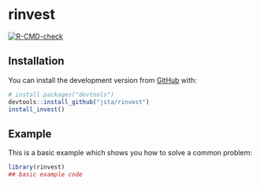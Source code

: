 
<!-- README.md is generated from README.Rmd. Please edit that file -->

# rinvest

<!-- badges: start -->

[![R-CMD-check](https://github.com/jsta/rinvest/workflows/R-CMD-check/badge.svg)](https://github.com/jsta/rinvest/actions)
<!-- badges: end -->

## Installation

You can install the development version from
[GitHub](https://github.com/) with:

``` r
# install.packages("devtools")
devtools::install_github("jsta/rinvest")
install_invest()
```

## Example

This is a basic example which shows you how to solve a common problem:

``` r
library(rinvest)
## basic example code
```

